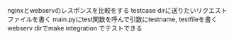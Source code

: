 nginxとwebservのレスポンスを比較をする
testcase dirに送りたいリクエストファイルを書く
main.pyにtest関数を呼んで引数にtestname, testfileを書く
webserv dirでmake integration でテストできる
